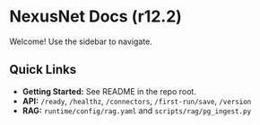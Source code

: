 
# NexusNet Docs (r12.2)
Welcome! Use the sidebar to navigate.

## Quick Links
- **Getting Started:** See README in the repo root.
- **API:** `/ready`, `/healthz`, `/connectors`, `/first-run/save`, `/version`
- **RAG:** `runtime/config/rag.yaml` and `scripts/rag/pg_ingest.py`
